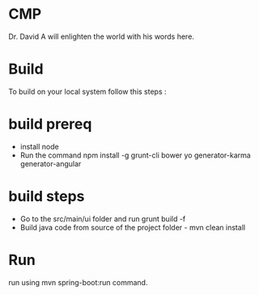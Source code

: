 # CMP
Dr. David A will enlighten the world with his words here.

# Build
To build on your local system follow this steps :

# build prereq
* install node 
* Run the command npm install -g grunt-cli bower yo generator-karma generator-angular

# build steps
* Go to the src/main/ui folder and run grunt build -f
* Build java code from source of the project folder - mvn clean install

# Run
run using mvn spring-boot:run command.
